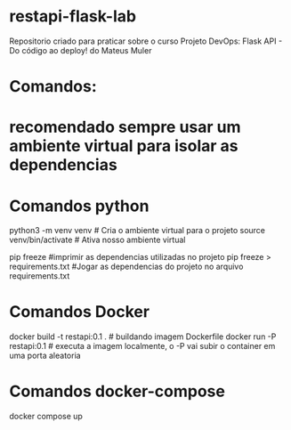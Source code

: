 # restapi-flask-lab
Repositorio criado para praticar sobre o curso Projeto DevOps: Flask API - Do código ao deploy! do Mateus Muler

# Comandos:
# recomendado sempre usar um ambiente virtual para isolar as dependencias

# Comandos python
python3 -m venv venv # Cria o ambiente virtual para o projeto 
source venv/bin/activate # Ativa nosso ambiente virtual

pip freeze #imprimir as dependencias utilizadas no projeto
pip freeze > requirements.txt #Jogar as dependencias do projeto no arquivo requirements.txt

# Comandos Docker
docker build -t restapi:0.1 . # buildando imagem Dockerfile
docker run -P restapi:0.1 # executa a imagem localmente, o -P vai subir o container em uma porta aleatoria

# Comandos docker-compose
docker compose up